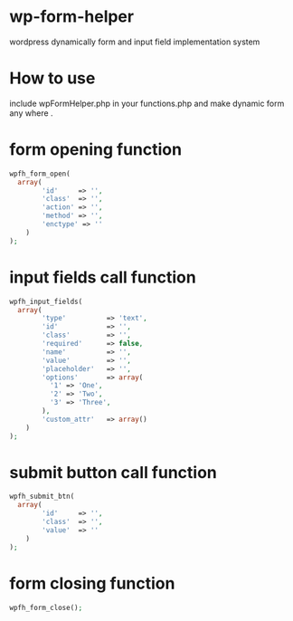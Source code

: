 # wp-form-helper
wordpress dynamically form and input field implementation system

# How to use 
include wpFormHelper.php in your functions.php and make dynamic form any where .
# form opening function 
```php
wpfh_form_open(
  array(
  		'id' 	 => '',
  		'class'	 => '',
  		'action' => '',
  		'method' => '',
  		'enctype' => ''
  	)
);
```
# input fields call function 
```php
wpfh_input_fields(
  array(
  		'type' 			=> 'text',
  		'id' 			=> '',
  		'class' 		=> '',
  		'required' 		=> false,
  		'name' 			=> '',
  		'value' 		=> '',
  		'placeholder' 	=> '',
  		'options' 		=> array(
  		  '1' => 'One',
  		  '2' => 'Two',
  		  '3' => 'Three',
  		),
  		'custom_attr'	=> array()
  	)
);
```
# submit button call function
```php
wpfh_submit_btn(
  array(
  		'id' 	 => '',
  		'class'	 => '',
  		'value'  => ''
  	)
);
```
# form closing function 
```php
wpfh_form_close();
```


